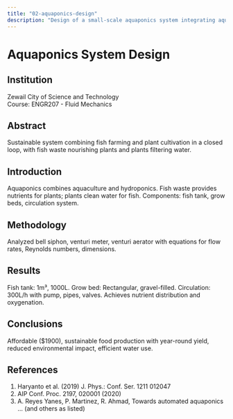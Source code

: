 ```yaml
---
title: "02-aquaponics-design"
description: "Design of a small-scale aquaponics system integrating aquaculture and hydroponics using fluid mechanics principles.  "
---
```

# Aquaponics System Design

## Institution
Zewail City of Science and Technology  
Course: ENGR207 - Fluid Mechanics

## Abstract
Sustainable system combining fish farming and plant cultivation in a closed loop, with fish waste nourishing plants and plants filtering water.

## Introduction
Aquaponics combines aquaculture and hydroponics. Fish waste provides nutrients for plants; plants clean water for fish. Components: fish tank, grow beds, circulation system.

## Methodology
Analyzed bell siphon, venturi meter, venturi aerator with equations for flow rates, Reynolds numbers, dimensions.

## Results
Fish tank: 1m³, 1000L. Grow bed: Rectangular, gravel-filled. Circulation: 300L/h with pump, pipes, valves. Achieves nutrient distribution and oxygenation.

## Conclusions
Affordable ($1900), sustainable food production with year-round yield, reduced environmental impact, efficient water use.

## References
1. Haryanto et al. (2019) J. Phys.: Conf. Ser. 1211 012047
2. AIP Conf. Proc. 2197, 020001 (2020)
3. A. Reyes Yanes, P. Martinez, R. Ahmad, Towards automated aquaponics
... (and others as listed)


